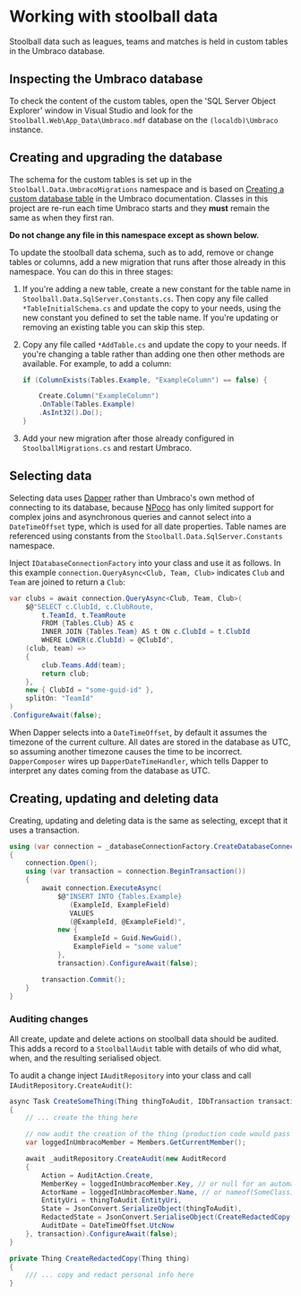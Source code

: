 # Working with stoolball data

Stoolball data such as leagues, teams and matches is held in custom tables in the Umbraco database.

## Inspecting the Umbraco database

To check the content of the custom tables, open the 'SQL Server Object Explorer' window in Visual Studio and look for the `Stoolball.Web\App_Data\Umbraco.mdf` database on the `(localdb)\Umbraco` instance.

## Creating and upgrading the database

The schema for the custom tables is set up in the `Stoolball.Data.UmbracoMigrations` namespace and is based on [Creating a custom database table](https://our.umbraco.com/Documentation/Extending/Database/) in the Umbraco documentation. Classes in this project are re-run each time Umbraco starts and they **must** remain the same as when they first ran.

**Do not change any file in this namespace except as shown below.**

To update the stoolball data schema, such as to add, remove or change tables or columns, add a new migration that runs after those already in this namespace. You can do this in three stages:

1. If you're adding a new table, create a new constant for the table name in `Stoolball.Data.SqlServer.Constants.cs`. Then copy any file called `*TableInitialSchema.cs` and update the copy to your needs, using the new constant you defined to set the table name. If you're updating or removing an existing table you can skip this step.
2. Copy any file called `*AddTable.cs` and update the copy to your needs. If you're changing a table rather than adding one then other methods are available. For example, to add a column:

   ```csharp
   if (ColumnExists(Tables.Example, "ExampleColumn") == false) {

       Create.Column("ExampleColumn")
       .OnTable(Tables.Example)
       .AsInt32().Do();
   }
   ```

3. Add your new migration after those already configured in `StoolballMigrations.cs` and restart Umbraco.

## Selecting data

Selecting data uses [Dapper](https://github.com/StackExchange/Dapper) rather than Umbraco's own method of connecting to its database, because [NPoco](https://discoverdot.net/projects/npoco) has only limited support for complex joins and asynchronous queries and cannot select into a `DateTimeOffset` type, which is used for all date properties. Table names are referenced using constants from the `Stoolball.Data.SqlServer.Constants` namespace.

Inject `IDatabaseConnectionFactory` into your class and use it as follows. In this example `connection.QueryAsync<Club, Team, Club>` indicates `Club` and `Team` are joined to return a `Club`:

```csharp
var clubs = await connection.QueryAsync<Club, Team, Club>(
    $@"SELECT c.ClubId, c.ClubRoute,
        t.TeamId, t.TeamRoute
        FROM {Tables.Club} AS c
        INNER JOIN {Tables.Team} AS t ON c.ClubId = t.ClubId
        WHERE LOWER(c.ClubId) = @ClubId",
    (club, team) =>
    {
        club.Teams.Add(team);
        return club;
    },
    new { ClubId = "some-guid-id" },
    splitOn: "TeamId"
)
.ConfigureAwait(false);
```

When Dapper selects into a `DateTimeOffset`, by default it assumes the timezone of the current culture. All dates are stored in the database as UTC, so assuming another timezone causes the time to be incorrect. `DapperComposer` wires up `DapperDateTimeHandler`, which tells Dapper to interpret any dates coming from the database as UTC.

## Creating, updating and deleting data

Creating, updating and deleting data is the same as selecting, except that it uses a transaction.

```csharp
using (var connection = _databaseConnectionFactory.CreateDatabaseConnection())
{
    connection.Open();
    using (var transaction = connection.BeginTransaction())
    {
        await connection.ExecuteAsync(
            $@"INSERT INTO {Tables.Example}
               (ExampleId, ExampleField)
               VALUES
               (@ExampleId, @ExampleField)",
            new {
                ExampleId = Guid.NewGuid(),
                ExampleField = "some value"
            },
            transaction).ConfigureAwait(false);

        transaction.Commit();
    }
}
```

### Auditing changes

All create, update and delete actions on stoolball data should be audited. This adds a record to a `StoolballAudit` table with details of who did what, when, and the resulting serialised object.

To audit a change inject `IAuditRepository` into your class and call `IAuditRepository.CreateAudit()`:

```csharp
async Task CreateSomeThing(Thing thingToAudit, IDbTransaction transaction)
{
    // ... create the thing here

    // now audit the creation of the thing (production code would pass in the member name)
    var loggedInUmbracoMember = Members.GetCurrentMember();

    await _auditRepository.CreateAudit(new AuditRecord
    {
        Action = AuditAction.Create,
        MemberKey = loggedInUmbracoMember.Key, // or null for an automated process
        ActorName = loggedInUmbracoMember.Name, // or nameof(SomeClass) for an automated process
        EntityUri = thingToAudit.EntityUri,
        State = JsonConvert.SerializeObject(thingToAudit),
        RedactedState = JsonConvert.SerialiseObject(CreateRedactedCopy(thingToAudit))
        AuditDate = DateTimeOffset.UtcNow
    }, transaction).ConfigureAwait(false);
}

private Thing CreateRedactedCopy(Thing thing)
{
    /// ... copy and redact personal info here
}
```
